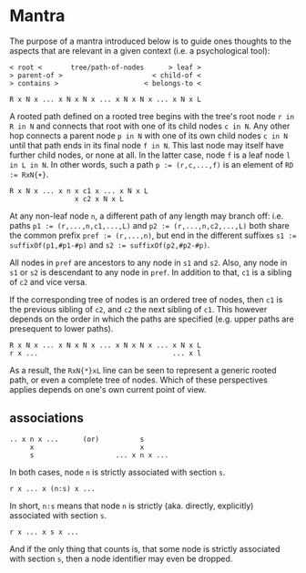 
<!-- ======================================================================= -->
# Mantra

The purpose of a mantra introduced below is to guide ones thoughts to the
aspects that are relevant in a given context (i.e. a psychological tool):

```
< root <       tree/path-of-nodes      > leaf >
> parent-of >                      < child-of <
> contains >                     < belongs-to <

R x N x ... x N x N x ... x N x N x ... x N x L
```

A rooted path defined on a rooted tree begins with the tree's root node
`r in R in N` and connects that root with one of its child nodes `c in N`.
Any other hop connects a parent node `p in N` with one of its own child nodes
`c in N` until that path ends in its final node `f in N`. This last node may
itself have further child nodes, or none at all. In the latter case, node `f`
is a leaf node `l in L in N`. In other words, such a path `p := (r,c,...,f)`
is an element of `RD := RxN{+}`.

```
R x N x ... x n x c1 x ... x N x L
                x c2 x N x L
```

At any non-leaf node `n`, a different path of any length may branch off: i.e.
paths `p1 := (r,...,n,c1,...,L)` and `p2 := (r,...,n,c2,...,L)` both share
the common prefix `pref := (r,...,n)`, but end in the different suffixes
`s1 := suffixOf(p1,#p1-#p)` and `s2 := suffixOf(p2,#p2-#p)`.

All nodes in `pref` are ancestors to any node in `s1` and `s2`.
Also, any node in `s1` or `s2` is descendant to any node in `pref`.
In addition to that, `c1` is a sibling of `c2` and vice versa.

If the corresponding tree of nodes is an ordered tree of nodes, then `c1` is
the previous sibling of `c2`, and `c2` the next sibling of `c1`. This however
depends on the order in which the paths are specified (e.g. upper paths are
presequent to lower paths).

```
R x N x ... x N x N x ... x N x N x ... x N x L
r x ...                                 ... x l
```

As a result, the `RxN{*}xL` line can be seen to represent a generic rooted
path, or even a complete tree of nodes. Which of these perspectives applies
depends on one's own current point of view.

<!-- ======================================================================= -->
## associations

```
.. x n x ...      (or)          s
     x                          x
     s                    ... x n x ...
```

In both cases, node `n` is strictly associated with section `s`.

```
r x ... x (n:s) x ...
```

In short, `n:s` means that node `n` is strictly (aka. directly, explicitly)
associated with section `s`.

```
r x ... x s x ...
```

And if the only thing that counts is, that some node is strictly associated
with section `s`, then a node identifier may even be dropped.
